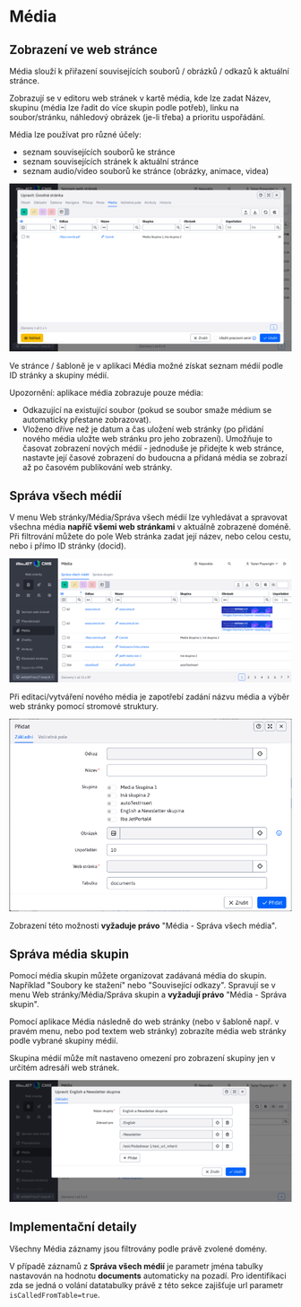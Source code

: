# Média

## Zobrazení ve web stránce

Média slouží k přiřazení souvisejících souborů / obrázků / odkazů k aktuální stránce.

Zobrazují se v editoru web stránek v kartě média, kde lze zadat Název, skupinu (média lze řadit do více skupin podle potřeb), linku na soubor/stránku, náhledový obrázek (je-li třeba) a prioritu uspořádání.

Média lze používat pro různé účely:
- seznam souvisejících souborů ke stránce
- seznam souvisejících stránek k aktuální stránce
- seznam audio/video souborů ke stránce (obrázky, animace, videa)

![](media.png)

Ve stránce / šabloně je v aplikaci Média možné získat seznam médií podle ID stránky a skupiny médií.

Upozornění: aplikace média zobrazuje pouze média:
- Odkazující na existující soubor (pokud se soubor smaže médium se automaticky přestane zobrazovat).
- Vloženo dříve než je datum a čas uložení web stránky (po přidání nového média uložte web stránku pro jeho zobrazení). Umožňuje to časovat zobrazení nových médií - jednoduše je přidejte k web stránce, nastavte její časové zobrazení do budoucna a přidaná média se zobrazí až po časovém publikování web stránky.

## Správa všech médií

V menu Web stránky/Média/Správa všech médií lze vyhledávat a spravovat všechna média **napříč všemi web stránkami** v aktuálně zobrazené doméně. Při filtrování můžete do pole Web stránka zadat její název, nebo celou cestu, nebo i přímo ID stránky (docid).

![](media-all.png)

Při editaci/vytváření nového média je zapotřebí zadání názvu média a výběr web stránky pomocí stromové struktury.

![](media-all-editor.png)

Zobrazení této možnosti **vyžaduje právo** "Média - Správa všech média".

## Správa média skupin

Pomocí média skupin můžete organizovat zadávaná média do skupin. Například "Soubory ke stažení" nebo "Související odkazy". Spravují se v menu Web stránky/Média/Správa skupin a **vyžadují právo** "Média - Správa skupin".

Pomocí aplikace Média následně do web stránky (nebo v šabloně např. v pravém menu, nebo pod textem web stránky) zobrazíte média web stránky podle vybrané skupiny médií.

Skupina médií může mít nastaveno omezení pro zobrazení skupiny jen v určitém adresáři web stránek.

![](media-groups.png)

## Implementační detaily

Všechny Média záznamy jsou filtrovány podle právě zvolené domény.

V případě záznamů z **Správa všech médií** je parametr jména tabulky nastavován na hodnotu **documents** automaticky na pozadí. Pro identifikaci zda se jedná o volání datatabulky právě z této sekce zajišťuje url parametr `isCalledFromTable=true`.
